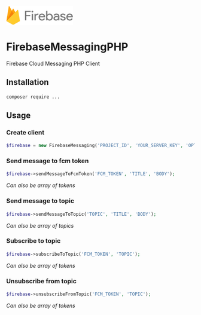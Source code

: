<img src="firebase.png" height="50">

# FirebaseMessagingPHP
Firebase Cloud Messaging PHP Client

## Installation
```bash
composer require ...
```

## Usage
### Create client
```php
$firebase = new FirebaseMessaging('PROJECT_ID', 'YOUR_SERVER_KEY', 'OPTIONAL_API_URL');
```

### Send message to fcm token
```php
$firebase->sendMessageToFcmToken('FCM_TOKEN', 'TITLE', 'BODY');
```
_Can also be array of tokens_

### Send message to topic
```php
$firebase->sendMessageToTopic('TOPIC', 'TITLE', 'BODY');
```
_Can also be array of topics_

### Subscribe to topic
```php
$firebase->subscribeToTopic('FCM_TOKEN', 'TOPIC');
```
_Can also be array of tokens_

### Unsubscribe from topic
```php
$firebase->unsubscribeFromTopic('FCM_TOKEN', 'TOPIC');
```
_Can also be array of tokens_